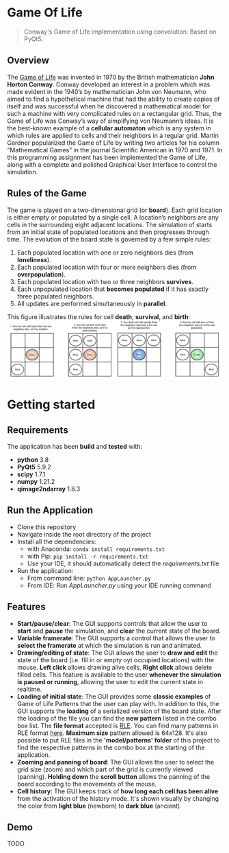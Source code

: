# Game Of Life
> Conway's Game of Life implementation using convolution. Based on PyQt5.

## Overview
The [Game of Life](http://ddi.cs.uni-potsdam.de/HyFISCH/Produzieren/lis_projekt/proj_gamelife/ConwayScientificAmerican.htm)
was invented in 1970 by the British mathematician **John Horton Conway**. Conway
developed an interest in a problem which was made evident in the 1940’s by mathematician John von
Neumann, who aimed to find a hypothetical machine that had the ability to create copies of itself and
was successful when he discovered a mathematical model for such a machine with very complicated
rules on a rectangular grid. Thus, the Game of Life was Conway’s way of simplifying von Neumann’s
ideas. It is the best-known example of a **cellular automaton** which is any system in which rules are
applied to cells and their neighbors in a regular grid. Martin Gardner popularized the Game of Life
by writing two articles for his column “Mathematical Games” in the journal Scientific American in
1970 and 1971. In this programming assignment has been implemented the Game of Life, along with a
complete and polished Graphical User Interface to control the simulation.

## Rules of the Game
The game is played on a two-dimensional grid (or **board**). Each grid location is either empty or
populated by a single cell. A location’s neighbors are any cells in the surrounding eight adjacent
locations. The simulation of starts from an initial state of populated locations and then progresses
through time. The evolution of the board state is governed by a few simple rules:
1. Each populated location with one or zero neighbors dies (from **loneliness**).
2. Each populated location with four or more neighbors dies (from **overpopulation**).
3. Each populated location with two or three neighbors **survives**.
4. Each unpopulated location that **becomes populated** if it has exactly three populated neighbors.
5. All updates are performed simultaneously in **parallel**.

This figure illustrates the rules for cell **death**, **survival**, and **birth**:
![](https://github.com/GiovanniBurbi/GameOfLife/blob/master/media/images/GameOfLifeRules.png)

# Getting started

## Requirements
The application has been **build** and **tested** with:
* **python** 3.8
* **PyQt5** 5.9.2
* **scipy** 1.7.1
* **numpy** 1.21.2
* **qimage2ndarray** 1.8.3

## Run the Application
* Clone this repository
* Navigate inside the root directory of the project
* Install all the dependencies:
  * with Anaconda: `conda install requirements.txt`
  * with Pip: `pip install -r requirements.txt`
  * Use your IDE, it should automatically detect the *requirements.txt* file
* Run the application:
  * From command line: `python AppLauncher.py`
  * From IDE: Run *AppLauncher.py* using your IDE running command

## Features
* **Start/pause/clear**: The GUI supports controls that allow the user to **start** and **pause** the
simulation, and **clear** the current state of the board.
* **Variable framerate**: The GUI supports a control that allows the user to **select the framerate** at which the simulation is run and animated.
* **Drawing/editing of state**: The GUI allows the user to **draw and edit** the state of the board (i.e. fill in or empty oyt occupied locations) with the mouse. **Left click** allows drawing alive cells, **Right click** allows delete filled cells. 
This feature is available to the user **whenever the simulation is paused or running**, allowing the user to edit the current state in realtime.
* **Loading of initial state**: The GUI provides some **classic examples** of Game of Life Patterns that the user can play with. In addition to this, the GUI supports the **loading** of a serialized version of the board
state. After the loading of the file you can find the **new pattern** listed in the combo box list.
The **file format** accepted is [RLE](https://www.conwaylife.com/wiki/Run_Length_Encoded). You can find many patterns in RLE format [here](https://www.conwaylife.com/wiki/Main_Page). **Maximum size** pattern allowed is 64x128.
It's also possible to put RLE files in the **'model/patterns' folder** of this project to find the respective patterns in the combo box at the starting of the application.
* **Zooming and panning of board**: The GUI allows the user to select the grid size (zoom) and which part of the grid is currently viewed (panning). **Holding down** the **scroll button** allows the panning of the board according to the movements of the mouse.
* **Cell history**: The GUI keeps track of **how long each cell has been alive** from the activation of the history mode. It's shown visually by changing the color from **light blue** (newborn) to **dark blue** (ancient).

## Demo
TODO

